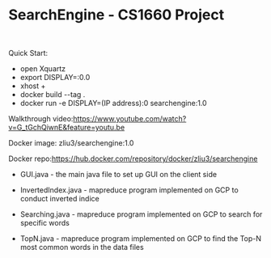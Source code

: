 # SearchEngine - CS1660 Project
&nbsp;

Quick Start:

- open Xquartz
- export DISPLAY=:0.0
- xhost +
- docker build --tag <insert tag> .
- docker run -e DISPLAY=(IP address):0 searchengine:1.0

Walkthrough video:https://www.youtube.com/watch?v=G_tGchQiwnE&feature=youtu.be

Docker image: zliu3/searchengine:1.0

Docker repo:https://hub.docker.com/repository/docker/zliu3/searchengine

- GUI.java - the main java file to set up GUI on the client side

- InvertedIndex.java - mapreduce program implemented on GCP to conduct inverted indice

- Searching.java - mapreduce program implemented on GCP to search for specific words

- TopN.java - mapreduce program implemented on GCP to find the Top-N most common words in the data files





